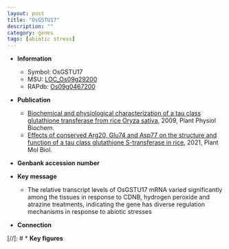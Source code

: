 ```yaml
---
layout: post
title: "OsGSTU17"
description: ""
category: genes
tags: [abiotic stress]
---
```


* **Information**  
    + Symbol: OsGSTU17  
    + MSU: [LOC_Os09g29200](http://rice.plantbiology.msu.edu/cgi-bin/ORF_infopage.cgi?orf=LOC_Os09g29200)  
    + RAPdb: [Os09g0467200](http://rapdb.dna.affrc.go.jp/viewer/gbrowse_details/irgsp1?name=Os09g0467200)  

* **Publication**  
    + [Biochemical and physiological characterization of a tau class glutathione transferase from rice Oryza sativa](http://www.ncbi.nlm.nih.gov/pubmed?term=Biochemical+and+physiological+characterization+of+a+tau+class+glutathione+transferase+from+rice+Oryza+sativa%5BTitle%5D), 2009, Plant Physiol Biochem.
    + [Effects of conserved Arg20, Glu74 and Asp77 on the structure and function of a tau class glutathione S-transferase in rice](http://www.ncbi.nlm.nih.gov/pubmed?term=Effects+of+conserved+Arg20,+Glu74+and+Asp77+on+the+structure+and+function+of+a+tau+class+glutathione+S-transferase+in+rice%5BTitle%5D), 2021, Plant Mol Biol.

* **Genbank accession number**  

* **Key message**  
    + The relative transcript levels of OsGSTU17 mRNA varied significantly among the tissues in response to CDNB, hydrogen peroxide and atrazine treatments, indicating the gene has diverse regulation mechanisms in response to abiotic stresses

* **Connection**  

[//]: # * **Key figures**  


